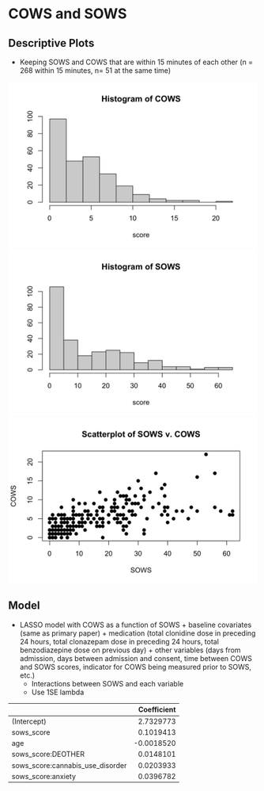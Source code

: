 COWS and SOWS
================

## Descriptive Plots

- Keeping SOWS and COWS that are within 15 minutes of each other (n =
  268 within 15 minutes, n= 51 at the same time)

![](readME_files/figure-gfm/unnamed-chunk-1-1.png)<!-- -->![](readME_files/figure-gfm/unnamed-chunk-1-2.png)<!-- -->![](readME_files/figure-gfm/unnamed-chunk-1-3.png)<!-- -->

## Model

- LASSO model with COWS as a function of SOWS + baseline covariates
  (same as primary paper) + medication (total clonidine dose in
  preceding 24 hours, total clonazepam dose in preceding 24 hours, total
  benzodiazepine dose on previous day) + other variables (days from
  admission, days between admission and consent, time between COWS and
  SOWS scores, indicator for COWS being measured prior to SOWS, etc.)
  - Interactions between SOWS and each variable
  - Use 1SE lambda

|                                  | Coefficient |
|:---------------------------------|------------:|
| (Intercept)                      |   2.7329773 |
| sows_score                       |   0.1019413 |
| age                              |  -0.0018520 |
| sows_score:DEOTHER               |   0.0148101 |
| sows_score:cannabis_use_disorder |   0.0203933 |
| sows_score:anxiety               |   0.0396782 |
